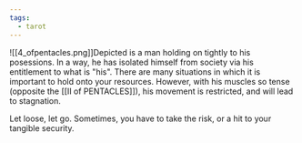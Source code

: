 ```yaml
---
tags:
  - tarot
---
```

![[4_ofpentacles.png]]Depicted is a man holding on tightly to his posessions. In a way, he has isolated himself from society via his entitlement to what is "his". There are many situations in which it is important to hold onto your resources. However, with his muscles so tense (opposite the [[II of PENTACLES]]), his movement is restricted, and will lead to stagnation.

Let loose, let go. Sometimes, you have to take the risk, or a hit to your tangible security. 
